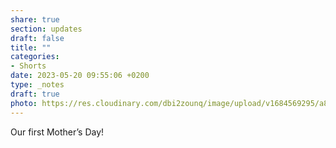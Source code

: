```yaml
---
share: true
section: updates
draft: false
title: ""
categories:
- Shorts
date: 2023-05-20 09:55:06 +0200
type: _notes
draft: true
photo: https://res.cloudinary.com/dbi2zounq/image/upload/v1684569295/a8woq66gyj8nrnimgnol.jpg
---
```


Our first Mother’s Day!
